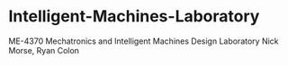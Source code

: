 # Intelligent-Machines-Laboratory
ME-4370 Mechatronics and Intelligent Machines Design Laboratory Nick Morse, Ryan Colon

